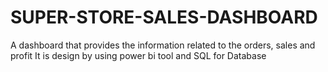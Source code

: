 # SUPER-STORE-SALES-DASHBOARD
A dashboard that provides the information related to the orders, sales and profit It is design by using power bi tool and SQL for Database
